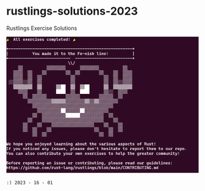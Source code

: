 # rustlings-solutions-2023
Rustlings Exercise Solutions

![RustlingsDone](./rustlings-finished-terminal-output.png)

```
:) 2023 - 16 - 01
```
